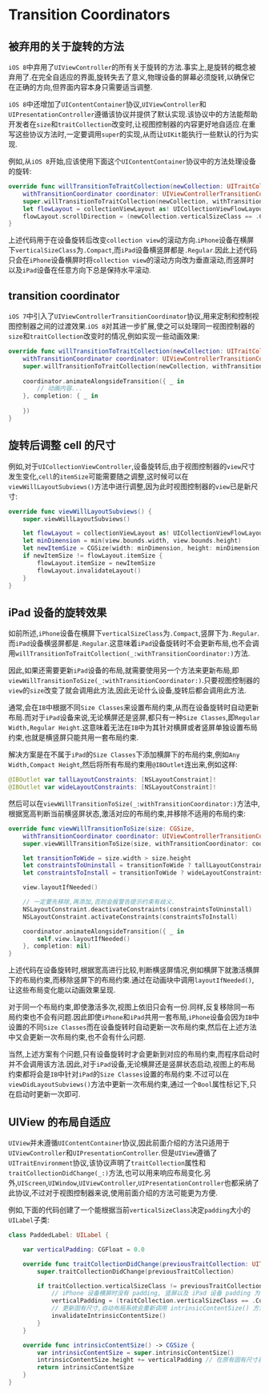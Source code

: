 # Transition Coordinators

## 被弃用的关于旋转的方法

`iOS 8`中弃用了`UIViewController`的所有关于旋转的方法.事实上,是旋转的概念被弃用了.在完全自适应的界面,旋转失去了意义,物理设备的屏幕必须旋转,以确保它在正确的方向,但界面内容本身只需要适当调整.

`iOS 8`中还增加了`UIContentContainer`协议,`UIViewController`和`UIPresentationController`遵循该协议并提供了默认实现.该协议中的方法能帮助开发者在`size`和`traitCollection`改变时,让视图控制器的内容更好地自适应.在重写这些协议方法时,一定要调用`super`的实现,从而让`UIKit`能执行一些默认的行为实现.

例如,从`iOS 8`开始,应该使用下面这个`UIContentContainer`协议中的方法处理设备的旋转:

```swift
override func willTransitionToTraitCollection(newCollection: UITraitCollection,
    withTransitionCoordinator coordinator: UIViewControllerTransitionCoordinator) {
    super.willTransitionToTraitCollection(newCollection, withTransitionCoordinator: coordinator)
    let flowLayout = collectionViewLayout as! UICollectionViewFlowLayout
    flowLayout.scrollDirection = (newCollection.verticalSizeClass == .Compact) ? .Vertical : .Horizontal
}
```

上述代码用于在设备旋转后改变`collection view`的滚动方向.`iPhone`设备在横屏下`verticalSizeClass`为`.Compact`,而`iPad`设备横竖屏都是`.Regular`.因此上述代码只会在`iPhone`设备横屏时将`collection view`的滚动方向改为垂直滚动,而竖屏时以及`iPad`设备在任意方向下总是保持水平滚动.

## transition coordinator

`iOS 7`中引入了`UIViewControllerTransitionCoordinator`协议,用来定制和控制视图控制器之间的过渡效果.`iOS 8`对其进一步扩展,使之可以处理同一视图控制器的`size`和`traitCollection`改变时的情况,例如实现一些动画效果:

```swift
override func willTransitionToTraitCollection(newCollection: UITraitCollection,
    withTransitionCoordinator coordinator: UIViewControllerTransitionCoordinator) {
    super.willTransitionToTraitCollection(newCollection, withTransitionCoordinator: coordinator)
    
    coordinator.animateAlongsideTransition({ _ in
        // 动画内容...
    }, completion: { _ in
                
    })
}
```

## 旋转后调整 cell 的尺寸

例如,对于`UICollectionViewController`,设备旋转后,由于视图控制器的`view`尺寸发生变化,`cell`的`itemSize`可能需要随之调整,这时候可以在`viewWillLayoutSubviews()`方法中进行调整,因为此时视图控制器的`view`已是新尺寸:

```swift
override func viewWillLayoutSubviews() {
    super.viewWillLayoutSubviews()

    let flowLayout = collectionViewLayout as! UICollectionViewFlowLayout
    let minDimension = min(view.bounds.width, view.bounds.height)
    let newItemSize = CGSize(width: minDimension, height: minDimension)
    if newItemSize != flowLayout.itemSize {
        flowLayout.itemSize = newItemSize
        flowLayout.invalidateLayout()
    }
}
```

## iPad 设备的旋转效果

如前所述,`iPhone`设备在横屏下`verticalSizeClass`为`.Compact`,竖屏下为`.Regular`.而`iPad`设备横竖屏都是`.Regular`.这意味着`iPad`设备旋转时不会更新布局,也不会调用`willTransitionToTraitCollection(_:withTransitionCoordinator:)`方法.

因此,如果还需要更新`iPad`设备的布局,就需要使用另一个方法来更新布局,即`viewWillTransitionToSize(_:withTransitionCoordinator:)`.只要视图控制器的`view`的`size`改变了就会调用此方法,因此无论什么设备,旋转后都会调用此方法.

通常,会在`IB`中根据不同`Size Classes`来设置布局约束,从而在设备旋转时自动更新布局.而对于`iPad`设备来说,无论横屏还是竖屏,都只有一种`Size Classes`,即`Regular Width,Regular Height`.这意味着无法在`IB`中为其针对横屏或者竖屏单独设置布局约束,也就是横竖屏只能共用一套布局约束.

解决方案是在不属于`iPad`的`Size Classes`下添加横屏下的布局约束,例如`Any Width,Compact Height`,然后将所有布局约束用`@IBOutlet`连出来,例如这样:

```swift
@IBOutlet var tallLayoutConstraints: [NSLayoutConstraint]!
@IBOutlet var wideLayoutConstraints: [NSLayoutConstraint]!
```

然后可以在`viewWillTransitionToSize(_:withTransitionCoordinator:)`方法中,根据宽高判断当前横竖屏状态,激活对应的布局约束,并移除不适用的布局约束:

```swift
override func viewWillTransitionToSize(size: CGSize,
    withTransitionCoordinator coordinator: UIViewControllerTransitionCoordinator) {
    super.viewWillTransitionToSize(size, withTransitionCoordinator: coordinator)

    let transitionToWide = size.width > size.height
    let constraintsToUninstall = transitionToWide ? tallLayoutConstraints : wideLayoutConstraints
    let constraintsToInstall = transitionToWide ? wideLayoutConstraints : tallLayoutConstraints

    view.layoutIfNeeded()

    // 一定要先移除,再添加,否则会报警告提示约束有歧义.
    NSLayoutConstraint.deactivateConstraints(constraintsToUninstall)
    NSLayoutConstraint.activateConstraints(constraintsToInstall)

    coordinator.animateAlongsideTransition({ _ in
        self.view.layoutIfNeeded()
    }, completion: nil)
}
```

上述代码在设备旋转时,根据宽高进行比较,判断横竖屏情况,例如横屏下就激活横屏下的布局约束,而移除竖屏下的布局约束.通过在动画块中调用`layoutIfNeeded()`,让这些布局变化能以动画效果呈现.

对于同一个布局约束,即使激活多次,视图上依旧只会有一份.同样,反复移除同一布局约束也不会有问题.因此即使`iPhone`和`iPad`共用一套布局,`iPhone`设备会因为`IB`中设置的不同`Size Classes`而在设备旋转时自动更新一次布局约束,然后在上述方法中又会更新一次布局约束,也不会有什么问题.

当然,上述方案有个问题,只有设备旋转时才会更新到对应的布局约束,而程序启动时并不会调用该方法.因此,对于`iPad`设备,无论横屏还是竖屏状态启动,视图上的布局约束都将会是`IB`中针对`iPad`的`Size Classes`设置的布局约束.不过可以在`viewDidLayoutSubviews()`方法中更新一次布局约束,通过一个`Bool`属性标记下,只在启动时更新一次即可.

## UIView 的布局自适应

`UIView`并未遵循`UIContentContainer`协议,因此前面介绍的方法只适用于`UIViewController`和`UIPresentationController`.但是`UIView`遵循了`UITraitEnvironment`协议,该协议声明了`traitCollection`属性和`traitCollectionDidChange(_:)`方法,也可以用来响应布局变化.另外,`UIScreen`,`UIWindow`,`UIViewController`,`UIPresentationController`也都采纳了此协议,不过对于视图控制器来说,使用前面介绍的方法可能更为方便.

例如,下面的代码创建了一个能根据当前`verticalSizeClass`决定`padding`大小的`UILabel`子类:

```swift
class PaddedLabel: UILabel {

    var verticalPadding: CGFloat = 0.0

    override func traitCollectionDidChange(previousTraitCollection: UITraitCollection?) {
        super.traitCollectionDidChange(previousTraitCollection)

        if traitCollection.verticalSizeClass != previousTraitCollection?.verticalSizeClass {
            // iPhone 设备横屏时没有 padding, 竖屏以及 iPad 设备 padding 为 20.
            verticalPadding = (traitCollection.verticalSizeClass == .Compact) ? 0.0 : 20.0
            // 更新固有尺寸,自动布局系统会重新调用 intrinsicContentSize() 方法获取固有尺寸.
            invalidateIntrinsicContentSize() 
        }
    }

    override func intrinsicContentSize() -> CGSize {
        var intrinsicContentSize = super.intrinsicContentSize()
        intrinsicContentSize.height += verticalPadding // 在原有固有尺寸基础上将高度加上 padding.
        return intrinsicContentSize
    }
}
```
